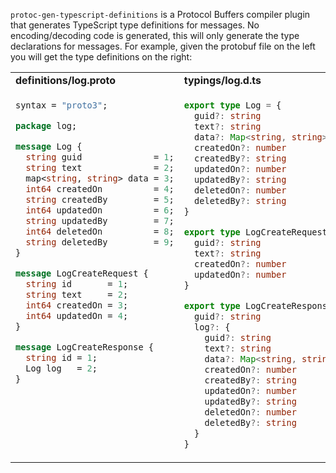 `protoc-gen-typescript-definitions` is a Protocol Buffers compiler plugin that
generates TypeScript type definitions for messages. No encoding/decoding code
is generated, this will only generate the type declarations for messages. For
example, given the protobuf file on the left you will get the type definitions
on the right:

<table>
<tr>
<td><b>definitions/log.proto</b></td>
<td><b>typings/log.d.ts</b></td>
</tr>
<tr>
<td valign="top">

```proto
syntax = "proto3";

package log;

message Log {
  string guid              = 1;
  string text              = 2;
  map<string, string> data = 3;
  int64 createdOn          = 4;
  string createdBy         = 5;
  int64 updatedOn          = 6;
  string updatedBy         = 7;
  int64 deletedOn          = 8;
  string deletedBy         = 9;
}

message LogCreateRequest {
  string id       = 1;
  string text     = 2;
  int64 createdOn = 3;
  int64 updatedOn = 4;
}

message LogCreateResponse {
  string id = 1;
  Log log   = 2;
}
```

</td>
<td valign="top">

```typescript
export type Log = {
  guid?: string
  text?: string
  data?: Map<string, string>
  createdOn?: number
  createdBy?: string
  updatedOn?: number
  updatedBy?: string
  deletedOn?: number
  deletedBy?: string
}

export type LogCreateRequest = {
  guid?: string
  text?: string
  createdOn?: number
  updatedOn?: number
}

export type LogCreateResponse = {
  guid?: string
  log?: {
    guid?: string
    text?: string
    data?: Map<string, string>
    createdOn?: number
    createdBy?: string
    updatedOn?: number
    updatedBy?: string
    deletedOn?: number
    deletedBy?: string
  }
}
```

</td>
</tr>
</table>
